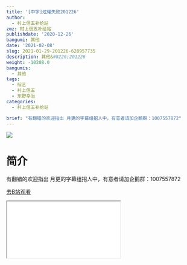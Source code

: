 ```yaml
---
title: '[中字]炫耀失败201226'
author:
  - 村上信五补给站
zmz: 村上信五补给站
publishdate: '2020-12-26'
bangumi: 其他
date: '2021-02-08'
slug: 2021-01-29-201226-628957735
description: 其他&#8226;201226
weight: -10208.0
bangumis:
  - 其他
tags:
  - 综艺
  - 村上信五
  - 东野幸治
categories:
  - 村上信五补给站

brief: "有翻错的欢迎指出 月更的字幕组招人中，有意者请加企鹅群：1007557872"
---
```

![](https://raw.githubusercontent.com/tcgriffith/owaraisite/master/static/tmpimg/236fa4a2df83b489c88ec8972c5a9ca9b870609b.jpg.480.jpg)
# 简介  
有翻错的欢迎指出
月更的字幕组招人中，有意者请加企鹅群：1007557872  

[去B站观看](https://www.bilibili.com/video/av628957735/)
<div class ="resp-container"><iframe class="testiframe" src="//player.bilibili.com/player.html?aid=628957735"", scrolling="no", allowfullscreen="true" > </iframe></div> 

